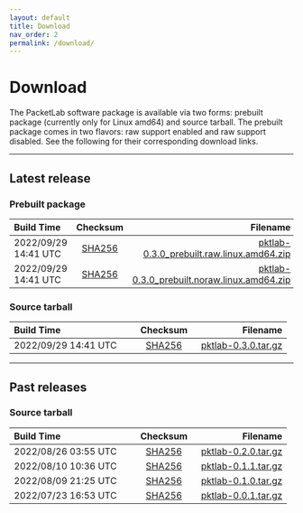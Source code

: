 ```yaml
---
layout: default
title: Download
nav_order: 2
permalink: /download/
---
```


<!--for download table alignment-->
<style>
table th:first-of-type {
    width: 200px;
}
table th:nth-of-type(2) {
    width: 100px;
}
</style>


# Download
The PacketLab software package is available via two forms: prebuilt package (currently only for Linux amd64) and source tarball. The prebuilt package comes in two flavors: raw support enabled and raw support disabled. See the following for their corresponding download links.

---
## Latest release

### Prebuilt package

| Build Time | Checksum | Filename |
| :--------- | :------: | -------: |
| 2022/09/29 14:41 UTC | [SHA256](https://packetlab.web.illinois.edu/release/pktlab-0.3.0_prebuilt.raw.linux.amd64.zip.sha256) | [pktlab-0.3.0_prebuilt.raw.linux.amd64.zip](https://packetlab.web.illinois.edu/release/pktlab-0.3.0_prebuilt.raw.linux.amd64.zip) |
| 2022/09/29 14:41 UTC | [SHA256](https://packetlab.web.illinois.edu/release/pktlab-0.3.0_prebuilt.noraw.linux.amd64.zip.sha256) | [pktlab-0.3.0_prebuilt.noraw.linux.amd64.zip](https://packetlab.web.illinois.edu/release/pktlab-0.3.0_prebuilt.noraw.linux.amd64.zip) |

### Source tarball

| Build Time | Checksum | Filename |
| :--------- | :------: | -------: |
| 2022/09/29 14:41 UTC | [SHA256](https://packetlab.web.illinois.edu/release/pktlab-0.3.0.tar.gz.sha256) | [pktlab-0.3.0.tar.gz](https://packetlab.web.illinois.edu/release/pktlab-0.3.0.tar.gz) |

---
## Past releases

<!--
### Prebuilt package

| Build Time | Checksum | Filename |
| :--------- | :------: | -------: |
-->

### Source tarball

| Build Time | Checksum | Filename |
| :--------- | :------: | -------: |
| 2022/08/26 03:55 UTC | [SHA256](https://packetlab.web.illinois.edu/release/pktlab-0.2.0.tar.gz.sha256) | [pktlab-0.2.0.tar.gz](https://packetlab.web.illinois.edu/release/pktlab-0.2.0.tar.gz) |
| 2022/08/10 10:36 UTC | [SHA256](https://packetlab.web.illinois.edu/release/pktlab-0.1.1.tar.gz.sha256) | [pktlab-0.1.1.tar.gz](https://packetlab.web.illinois.edu/release/pktlab-0.1.1.tar.gz) |
| 2022/08/09 21:25 UTC | [SHA256](https://packetlab.web.illinois.edu/release/pktlab-0.1.0.tar.gz.sha256) | [pktlab-0.1.0.tar.gz](https://packetlab.web.illinois.edu/release/pktlab-0.1.0.tar.gz) |
| 2022/07/23 16:53 UTC | [SHA256](https://packetlab.web.illinois.edu/release/pktlab-0.0.1.tar.gz.sha256) | [pktlab-0.0.1.tar.gz](https://packetlab.web.illinois.edu/release/pktlab-0.0.1.tar.gz) |